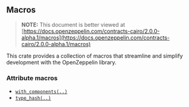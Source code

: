 ## Macros

> **NOTE:** This document is better viewed at [https://docs.openzeppelin.com/contracts-cairo/2.0.0-alpha.1/macros](https://docs.openzeppelin.com/contracts-cairo/2.0.0-alpha.1/macros)

This crate provides a collection of macros that streamline and simplify development with the OpenZeppelin library.

### Attribute macros

- [`with_components(..)`](https://docs.openzeppelin.com/contracts-cairo/2.0.0-alpha.1/macros/with_components)
- [`type_hash(..)`](https://docs.openzeppelin.com/contracts-cairo/2.0.0-alpha.1/macros/type_hash)
